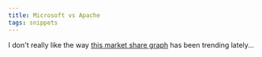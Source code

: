 ```yaml
---
title: Microsoft vs Apache
tags: snippets
---
```


I don't really like the way [this market share graph](http://news.netcraft.com/archives/2007/06/08/june_2007_web_server_survey.html) has been trending lately...
